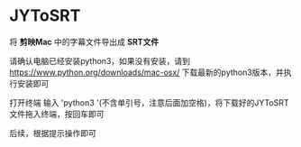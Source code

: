 # JYToSRT 

将 **剪映Mac** 中的字幕文件导出成 **SRT文件**

请确认电脑已经安装python3，如果没有安装，请到 https://www.python.org/downloads/mac-osx/ 下载最新的python3版本，并执行安装即可

打开终端 输入 'python3 '(不含单引号，注意后面加空格)，将下载好的JYToSRT文件拖入终端，按回车即可

后续，根据提示操作即可
